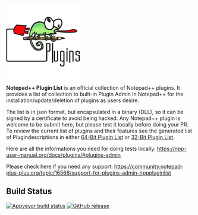 ![](./nppPlugins.png)

**Notepad++ Plugin List** is an official collection of Notepad++ plugins.  It provides a list of collection to built-in Plugin Admin in Notepad++ for the installation/update/deletion of plugins as users desire.

The list is in json format, but encapsulated in a binary (DLL), so it can be signed by a certificate to avoid being hacked. Any Notepad++ plugin is welcome to be submit here, but please test it locally before doing your PR. To review the current list of plugins and their features see the generated list of Plugindescriptions in either [64-Bit Plugin List](doc/plugin_list_x64.md) or [32-Bit Plugin List](doc/plugin_list_x86.md).

Here are all the informations you need for doing tests locally:
https://npp-user-manual.org/docs/plugins/#plugins-admin

Please check here if you need any support:
https://community.notepad-plus-plus.org/topic/16566/support-for-plugins-admin-npppluginlist

Build Status
------------

[![Appveyor build status](https://ci.appveyor.com/api/projects/status/github/notepad-plus-plus/nppPluginList?branch=master&svg=true)](https://ci.appveyor.com/project/donho/nppPluginList)
[![GitHub release](https://img.shields.io/github/release/notepad-plus-plus/nppPluginList.svg)](https://github.com/notepad-plus-plus/nppPluginList/releases)

